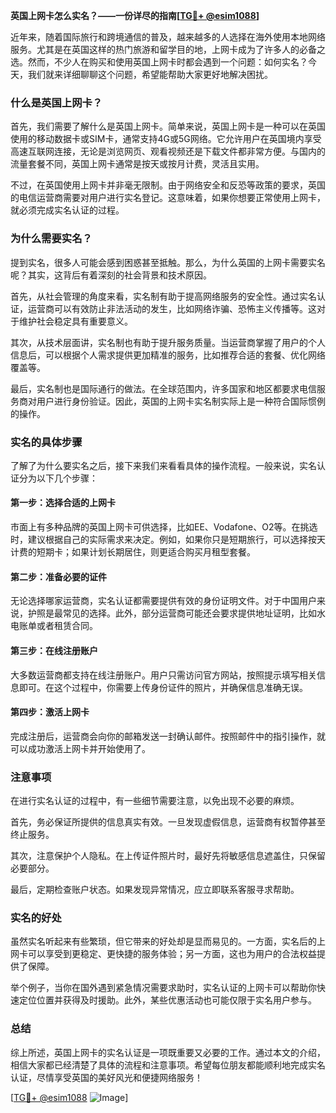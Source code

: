 **英国上网卡怎么实名？——一份详尽的指南[[TG💪+ @esim1088](https://t.me/s/esim1088)]**

近年来，随着国际旅行和跨境通信的普及，越来越多的人选择在海外使用本地网络服务。尤其是在英国这样的热门旅游和留学目的地，上网卡成为了许多人的必备之选。然而，不少人在购买和使用英国上网卡时都会遇到一个问题：如何实名？今天，我们就来详细聊聊这个问题，希望能帮助大家更好地解决困扰。

### 什么是英国上网卡？

首先，我们需要了解什么是英国上网卡。简单来说，英国上网卡是一种可以在英国使用的移动数据卡或SIM卡，通常支持4G或5G网络。它允许用户在英国境内享受高速互联网连接，无论是浏览网页、观看视频还是下载文件都非常方便。与国内的流量套餐不同，英国上网卡通常是按天或按月计费，灵活且实用。

不过，在英国使用上网卡并非毫无限制。由于网络安全和反恐等政策的要求，英国的电信运营商需要对用户进行实名登记。这意味着，如果你想要正常使用上网卡，就必须完成实名认证的过程。

### 为什么需要实名？

提到实名，很多人可能会感到困惑甚至抵触。那么，为什么英国的上网卡需要实名呢？其实，这背后有着深刻的社会背景和技术原因。

首先，从社会管理的角度来看，实名制有助于提高网络服务的安全性。通过实名认证，运营商可以有效防止非法活动的发生，比如网络诈骗、恐怖主义传播等。这对于维护社会稳定具有重要意义。

其次，从技术层面讲，实名制也有助于提升服务质量。当运营商掌握了用户的个人信息后，可以根据个人需求提供更加精准的服务，比如推荐合适的套餐、优化网络覆盖等。

最后，实名制也是国际通行的做法。在全球范围内，许多国家和地区都要求电信服务商对用户进行身份验证。因此，英国的上网卡实名制实际上是一种符合国际惯例的操作。

### 实名的具体步骤

了解了为什么要实名之后，接下来我们来看看具体的操作流程。一般来说，实名认证分为以下几个步骤：

#### 第一步：选择合适的上网卡

市面上有多种品牌的英国上网卡可供选择，比如EE、Vodafone、O2等。在挑选时，建议根据自己的实际需求来决定。例如，如果你只是短期旅行，可以选择按天计费的短期卡；如果计划长期居住，则更适合购买月租型套餐。

#### 第二步：准备必要的证件

无论选择哪家运营商，实名认证都需要提供有效的身份证明文件。对于中国用户来说，护照是最常见的选择。此外，部分运营商可能还会要求提供地址证明，比如水电账单或者租赁合同。

#### 第三步：在线注册账户

大多数运营商都支持在线注册账户。用户只需访问官方网站，按照提示填写相关信息即可。在这个过程中，你需要上传身份证件的照片，并确保信息准确无误。

#### 第四步：激活上网卡

完成注册后，运营商会向你的邮箱发送一封确认邮件。按照邮件中的指引操作，就可以成功激活上网卡并开始使用了。

### 注意事项

在进行实名认证的过程中，有一些细节需要注意，以免出现不必要的麻烦。

首先，务必保证所提供的信息真实有效。一旦发现虚假信息，运营商有权暂停甚至终止服务。

其次，注意保护个人隐私。在上传证件照片时，最好先将敏感信息遮盖住，只保留必要部分。

最后，定期检查账户状态。如果发现异常情况，应立即联系客服寻求帮助。

### 实名的好处

虽然实名听起来有些繁琐，但它带来的好处却是显而易见的。一方面，实名后的上网卡可以享受到更稳定、更快捷的服务体验；另一方面，这也为用户的合法权益提供了保障。

举个例子，当你在国外遇到紧急情况需要求助时，实名认证的上网卡可以帮助你快速定位位置并获得及时援助。此外，某些优惠活动也可能仅限于实名用户参与。

### 总结

综上所述，英国上网卡的实名认证是一项既重要又必要的工作。通过本文的介绍，相信大家都已经清楚了具体的流程和注意事项。希望每位朋友都能顺利地完成实名认证，尽情享受英国的美好风光和便捷网络服务！

[[TG💪+ @esim1088](https://t.me/s/esim1088) ![Image](https://i.postimg.cc/4NQfJmqS/Snipaste-2025-05-13-00-14-12.png)]